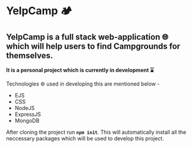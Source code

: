 # YelpCamp 🏕️

## YelpCamp is a full stack web-application 🌐 which will help users to find Campgrounds for themselves.

**It is a personal project which is currently in development ⌛** 

Technologies ⚙️ used in developing this are mentioned below - 

 - EJS 
 - CSS
 - NodeJS
 - ExpressJS
 - MongoDB
  
After cloning the project run **`npm init`**. This will automatically install all the neccessary packages which will be used to develop this project.
